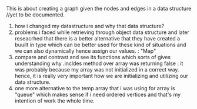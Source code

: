 This is about creating a graph given the nodes and edges in a data structure
//yet to be documented.

1. how i changed my datastructure and why that data structure?
2. problems i faced while retrieving through object data structure and later reseacrhed that there is a better alternative that they have created a buuilt in type which can be better used for these kind of situations and we can also dynamically hence assign our values. : "Map"
3. compare and contrast and see its functions which sorts of gives understanding why .incldes method over array was returning false : it was probably because my array was not initialized in a correct way.
hence, it is really very important how we are initializing and utilizing our data structure.
4. one more alternative to the temp array that i was using for array is 
"queue"
 which makes sense if i need ordered vertices and that's my intention of work the whole time.